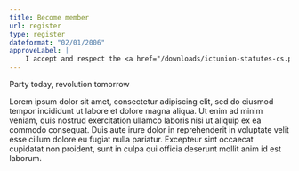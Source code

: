 ```yaml
---
title: Become member
url: register
type: register
dateformat: "02/01/2006"
approveLabel: |
    I accept and respect the <a href="/downloads/ictunion-statutes-cs.pdf" target="_blank">statutes</a> of the Trade Union of ICT Workers.
---
```

Party today, revolution tomorrow

Lorem ipsum dolor sit amet, consectetur adipiscing elit, sed do eiusmod tempor incididunt ut labore et dolore magna aliqua.
Ut enim ad minim veniam, quis nostrud exercitation ullamco laboris nisi ut aliquip ex ea commodo consequat.
Duis aute irure dolor in reprehenderit in voluptate velit esse cillum dolore eu fugiat nulla pariatur.
Excepteur sint occaecat cupidatat non proident, sunt in culpa qui officia deserunt mollit anim id est laborum.
